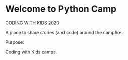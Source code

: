 # Welcome to Python Camp

CODING WITH KIDS 2020

A place to share stories (and code) around the campfire.

Purpose: 

Coding with Kids camps.
